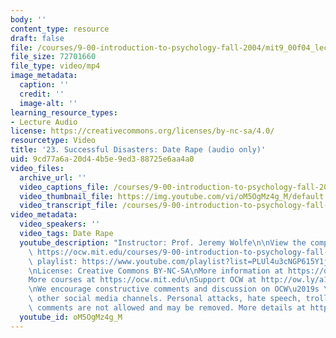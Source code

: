 ```yaml
---
body: ''
content_type: resource
draft: false
file: /courses/9-00-introduction-to-psychology-fall-2004/mit9_00f04_lec23_360p_16_9.mp4
file_size: 72701660
file_type: video/mp4
image_metadata:
  caption: ''
  credit: ''
  image-alt: ''
learning_resource_types:
- Lecture Audio
license: https://creativecommons.org/licenses/by-nc-sa/4.0/
resourcetype: Video
title: '23. Successful Disasters: Date Rape (audio only)'
uid: 9cd77a6a-20d4-4b5e-9ed3-88725e6aa4a0
video_files:
  archive_url: ''
  video_captions_file: /courses/9-00-introduction-to-psychology-fall-2004/mit9_00f04_lec23_captions.vtt
  video_thumbnail_file: https://img.youtube.com/vi/oM5OgMz4g_M/default.jpg
  video_transcript_file: /courses/9-00-introduction-to-psychology-fall-2004/16-esyaLc75la2RvKCaAocfFLZoswcnJ8_transcript.pdf
video_metadata:
  video_speakers: ''
  video_tags: Date Rape
  youtube_description: "Instructor: Prof. Jeremy Wolfe\n\nView the complete course:\
    \ https://ocw.mit.edu/courses/9-00-introduction-to-psychology-fall-2004/\nYouTube\
    \ playlist: https://www.youtube.com/playlist?list=PLUl4u3cNGP615Y1j9Ok3szAH5DxhFjTHo\n\
    \nLicense: Creative Commons BY-NC-SA\nMore information at https://ocw.mit.edu/terms\n\
    More courses at https://ocw.mit.edu\nSupport OCW at http://ow.ly/a1If50zVRlQ\n\
    \nWe encourage constructive comments and discussion on OCW\u2019s YouTube and\
    \ other social media channels. Personal attacks, hate speech, trolling, and inappropriate\
    \ comments are not allowed and may be removed. More details at https://ocw.mit.edu/comments."
  youtube_id: oM5OgMz4g_M
---
```

